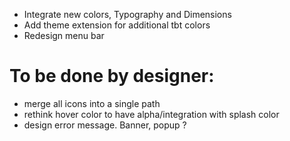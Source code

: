 - Integrate new colors, Typography and Dimensions
- Add theme extension for additional tbt colors
- Redesign menu bar

# To be done by designer:
- merge all icons into a single path
- rethink hover color to have alpha/integration with splash color
- design error message. Banner, popup ?